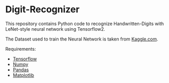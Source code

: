 # Digit-Recognizer
This repository contains Python code to recognize Handwritten-Digits with LeNet-style neural network using Tensorflow2.

The Dataset used to train the Neural Network is taken from [Kaggle.com](https://www.kaggle.com/c/digit-recognizer/data).

Requirements:
- [Tensorflow](https://www.tensorflow.org/)
- [Numpy](https://numpy.org/)
- [Pandas](https://pandas.pydata.org/)
- [Matplotlib](https://matplotlib.org/)

